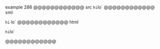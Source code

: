 example 286
@@@@@@@@@@@@ src
`hi`lo`
@@@@@@@@@@@@ xml
<?xml version="1.0" encoding="UTF-8"?>
<!DOCTYPE document SYSTEM "CommonMark.dtd">
<document xmlns="http://commonmark.org/xml/1.0">
  <paragraph>
    <code>hi</code>
    <text>lo`</text>
  </paragraph>
</document>
@@@@@@@@@@@@ html
<p><code>hi</code>lo`</p>
@@@@@@@@@@@@
